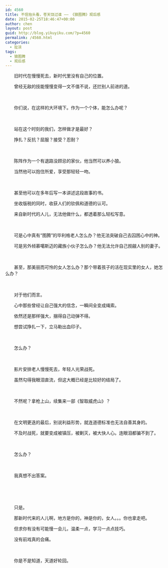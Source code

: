 ```yaml
---
id: 4560
title: 不信抬头看，苍天饶过谁 —— 《狼图腾》观后感
date: 2015-02-25T18:46:47+00:00
author: chen
layout: post
guid: http://blog.yikuyiku.com/?p=4560
permalink: /4560.html
categories:
  - 扯淡
tags:
  - 狼图腾
  - 观后感
---
```

　　旧时代在慢慢死去，新时代里没有自己的位置。
  
　　曾经无敌的技能慢慢变得一文不值不说，还拦别人前进的道。
  
　　
  
　　你们说，在这样的大环境下。作为一个个体，能怎么办呢？
  
　　
  
　　站在这个时刻的我们，怎样做才是最好？
  
　　挣扎？反抗？屈服？接受？忍耐？
  
　　
  
　　陈阵作为一个有退路没顾忌的家伙，他当然可以养小狼。
  
　　当然他可以抱住所爱，享受那轻轻一吻。
  
　　
  
　　甚至他可以在多年后写一本讲述这段故事的书。
  
　　坐收版税的同时，收获人们的钦佩和道德的认可。
  
　　来自新时代的人儿，无法他做什么，都透着那么轻松写意。
  
　　
  
　　可是心中真有“图腾”的毕利格老人怎么办？他无法突破自己去囚困心中的神。
  
　　可是另外倾慕噶斯迈的藏族小伙子怎么办？他无法允许自己觊觎人别的妻子。
  
　　
  
　　甚至，那美丽而可怜的女人怎么办？那个带着孩子的活在现实里的女人，她怎么办？
  
　　
  
　　对于他们而言。
  
　　心中那些曾经让自己强大的信念，一瞬间全变成绳索。
  
　　依然还是那样强大，捆得自己动弹不得。
  
　　想尝试挣扎一下，立马勒出血印子。
  
　　
  
　　怎么办？
  
　　
  
　　影片安排老人慢慢死去，年轻人光荣战死。
  
　　虽然勾得我眼泪直流，但这大概已经是比较好的结局了。
  
　　
  
　　不然呢？拿枪上山，续集来一部《智取威虎山》？
  
　　
  
　　在文明更迭的最后，别说利益形势，就连道德标准也无法自善其身的。
  
　　不及时战死，就要变成被镇压，被剿灭，被大快人心。连眼泪都骗不到了。
  
　　
  
　　怎么办？
  
　　
  
　　我真想不出答案。
  
　　
  
　　
  
　　只是。
  
　　那新时代来的人儿啊，地方是你的，神是你的，女人。。。你也拿走吧。
  
　　但求你有没有可能慢一会儿，温柔一点，学习一点点技巧。
  
　　没有前戏真的会痛。
  
　　
  
　　你是不是知道，天道好轮回。
  
　　